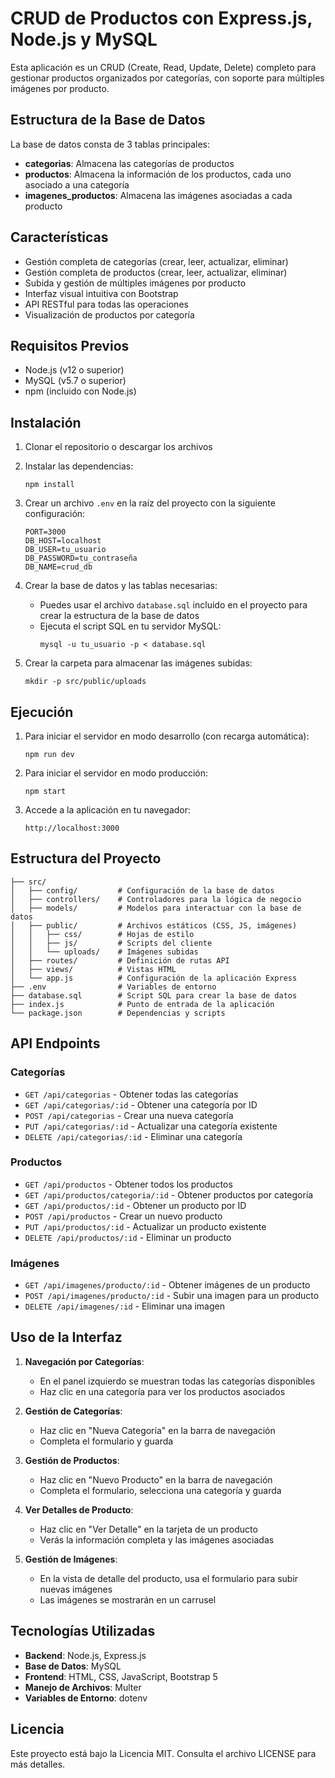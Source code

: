 # CRUD de Productos con Express.js, Node.js y MySQL

Esta aplicación es un CRUD (Create, Read, Update, Delete) completo para gestionar productos organizados por categorías, con soporte para múltiples imágenes por producto.

## Estructura de la Base de Datos

La base de datos consta de 3 tablas principales:

- **categorias**: Almacena las categorías de productos
- **productos**: Almacena la información de los productos, cada uno asociado a una categoría
- **imagenes_productos**: Almacena las imágenes asociadas a cada producto

## Características

- Gestión completa de categorías (crear, leer, actualizar, eliminar)
- Gestión completa de productos (crear, leer, actualizar, eliminar)
- Subida y gestión de múltiples imágenes por producto
- Interfaz visual intuitiva con Bootstrap
- API RESTful para todas las operaciones
- Visualización de productos por categoría

## Requisitos Previos

- Node.js (v12 o superior)
- MySQL (v5.7 o superior)
- npm (incluido con Node.js)

## Instalación

1. Clonar el repositorio o descargar los archivos

2. Instalar las dependencias:
   ```
   npm install
   ```

3. Crear un archivo `.env` en la raíz del proyecto con la siguiente configuración:
   ```
   PORT=3000
   DB_HOST=localhost
   DB_USER=tu_usuario
   DB_PASSWORD=tu_contraseña
   DB_NAME=crud_db
   ```

4. Crear la base de datos y las tablas necesarias:
   - Puedes usar el archivo `database.sql` incluido en el proyecto para crear la estructura de la base de datos
   - Ejecuta el script SQL en tu servidor MySQL:
     ```
     mysql -u tu_usuario -p < database.sql
     ```

5. Crear la carpeta para almacenar las imágenes subidas:
   ```
   mkdir -p src/public/uploads
   ```

## Ejecución

1. Para iniciar el servidor en modo desarrollo (con recarga automática):
   ```
   npm run dev
   ```

2. Para iniciar el servidor en modo producción:
   ```
   npm start
   ```

3. Accede a la aplicación en tu navegador:
   ```
   http://localhost:3000
   ```

## Estructura del Proyecto

```
├── src/
│   ├── config/         # Configuración de la base de datos
│   ├── controllers/    # Controladores para la lógica de negocio
│   ├── models/         # Modelos para interactuar con la base de datos
│   ├── public/         # Archivos estáticos (CSS, JS, imágenes)
│   │   ├── css/        # Hojas de estilo
│   │   ├── js/         # Scripts del cliente
│   │   └── uploads/    # Imágenes subidas
│   ├── routes/         # Definición de rutas API
│   ├── views/          # Vistas HTML
│   └── app.js          # Configuración de la aplicación Express
├── .env                # Variables de entorno
├── database.sql        # Script SQL para crear la base de datos
├── index.js            # Punto de entrada de la aplicación
└── package.json        # Dependencias y scripts
```

## API Endpoints

### Categorías

- `GET /api/categorias` - Obtener todas las categorías
- `GET /api/categorias/:id` - Obtener una categoría por ID
- `POST /api/categorias` - Crear una nueva categoría
- `PUT /api/categorias/:id` - Actualizar una categoría existente
- `DELETE /api/categorias/:id` - Eliminar una categoría

### Productos

- `GET /api/productos` - Obtener todos los productos
- `GET /api/productos/categoria/:id` - Obtener productos por categoría
- `GET /api/productos/:id` - Obtener un producto por ID
- `POST /api/productos` - Crear un nuevo producto
- `PUT /api/productos/:id` - Actualizar un producto existente
- `DELETE /api/productos/:id` - Eliminar un producto

### Imágenes

- `GET /api/imagenes/producto/:id` - Obtener imágenes de un producto
- `POST /api/imagenes/producto/:id` - Subir una imagen para un producto
- `DELETE /api/imagenes/:id` - Eliminar una imagen

## Uso de la Interfaz

1. **Navegación por Categorías**:
   - En el panel izquierdo se muestran todas las categorías disponibles
   - Haz clic en una categoría para ver los productos asociados

2. **Gestión de Categorías**:
   - Haz clic en "Nueva Categoría" en la barra de navegación
   - Completa el formulario y guarda

3. **Gestión de Productos**:
   - Haz clic en "Nuevo Producto" en la barra de navegación
   - Completa el formulario, selecciona una categoría y guarda

4. **Ver Detalles de Producto**:
   - Haz clic en "Ver Detalle" en la tarjeta de un producto
   - Verás la información completa y las imágenes asociadas

5. **Gestión de Imágenes**:
   - En la vista de detalle del producto, usa el formulario para subir nuevas imágenes
   - Las imágenes se mostrarán en un carrusel

## Tecnologías Utilizadas

- **Backend**: Node.js, Express.js
- **Base de Datos**: MySQL
- **Frontend**: HTML, CSS, JavaScript, Bootstrap 5
- **Manejo de Archivos**: Multer
- **Variables de Entorno**: dotenv

## Licencia

Este proyecto está bajo la Licencia MIT. Consulta el archivo LICENSE para más detalles.